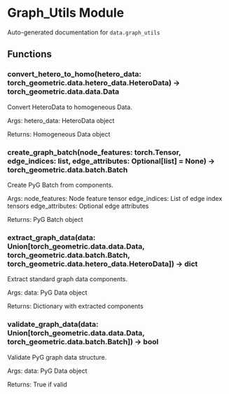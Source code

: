 # Graph_Utils Module

Auto-generated documentation for `data.graph_utils`

## Functions

### convert_hetero_to_homo(hetero_data: torch_geometric.data.hetero_data.HeteroData) -> torch_geometric.data.data.Data

Convert HeteroData to homogeneous Data.

Args:
    hetero_data: HeteroData object

Returns:
    Homogeneous Data object

### create_graph_batch(node_features: torch.Tensor, edge_indices: list, edge_attributes: Optional[list] = None) -> torch_geometric.data.batch.Batch

Create PyG Batch from components.

Args:
    node_features: Node feature tensor
    edge_indices: List of edge index tensors
    edge_attributes: Optional edge attributes

Returns:
    PyG Batch object

### extract_graph_data(data: Union[torch_geometric.data.data.Data, torch_geometric.data.batch.Batch, torch_geometric.data.hetero_data.HeteroData]) -> dict

Extract standard graph data components.

Args:
    data: PyG Data object

Returns:
    Dictionary with extracted components

### validate_graph_data(data: Union[torch_geometric.data.data.Data, torch_geometric.data.batch.Batch]) -> bool

Validate PyG graph data structure.

Args:
    data: PyG Data object

Returns:
    True if valid
